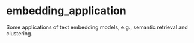 # embedding_application
Some applications of text embedding models, e.g., semantic retrieval and clustering.
